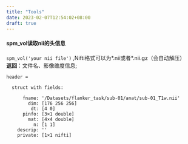 ```yaml
---
title: "Tools"
date: 2023-02-07T12:54:02+08:00
draft: true
---
```


#### spm_vol读取nii的头信息
`spm_vol('your nii file')` ,Nifti格式可以为*.nii或者*.nii.gz（会自动解压）  
**返回**：文件名、影像维度信息; 
```
header = 

  struct with fields:

      fname: '/Datasets/flanker_task/sub-01/anat/sub-01_T1w.nii'
        dim: [176 256 256]
         dt: [4 0]
      pinfo: [3×1 double]
        mat: [4×4 double]
          n: [1 1]
    descrip: ''
    private: [1×1 nifti]
```


